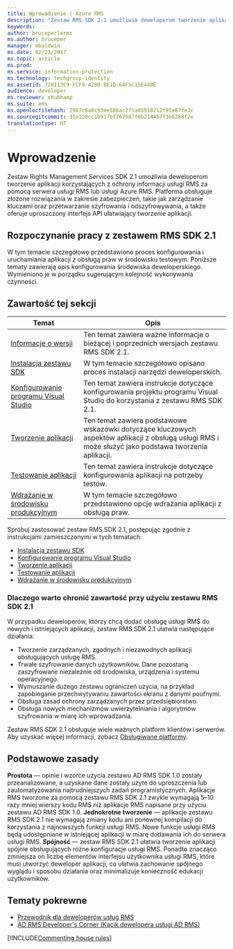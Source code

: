 ```yaml
---
title: Wprowadzenie | Azure RMS
description: "Zestaw RMS SDK 2.1 umożliwia deweloperom tworzenie aplikacji korzystających z ochrony informacji usługi RMS."
keywords: 
author: bruceperlerms
ms.author: bruceper
manager: mbaldwin
ms.date: 02/23/2017
ms.topic: article
ms.prod: 
ms.service: information-protection
ms.technology: techgroup-identity
ms.assetid: 728113C9-FCF9-4280-BE1D-6AF5C15E449E
audience: developer
ms.reviewer: shubhamp
ms.suite: ems
ms.openlocfilehash: 2987c6a8c93ee586ac2f1a05918212f95e67fe3c
ms.sourcegitcommit: 31e128cc1b917bf767987f0b2144b7f3b6288f2e
translationtype: HT
---
```

# <a name="getting-started"></a>Wprowadzenie

Zestaw Rights Management Services SDK 2.1 umożliwia deweloperom tworzenie aplikacji korzystających z ochrony informacji usługi RMS za pomocą serwera usługi RMS lub usługi Azure RMS. Platforma obsługuje złożone rozwiązania w zakresie zabezpieczeń, takie jak zarządzanie kluczami oraz przetwarzanie szyfrowania i odszyfrowywania, a także oferuje uproszczony interfejs API ułatwiający tworzenie aplikacji.

## <a name="get-started-with-rms-sdk-21"></a>Rozpoczynanie pracy z zestawem RMS SDK 2.1

W tym temacie szczegółowo przedstawiono proces konfigurowania i uruchamiania aplikacji z obsługą praw w środowisku testowym. Poniższe tematy zawierają opis konfigurowania środowiska deweloperskiego. Wymieniono je w porządku sugerującym kolejność wykonywania czynności.

## <a name="in-this-sections"></a>Zawartość tej sekcji

| Temat | Opis |
|-------|-------------|
| [Informacje o wersji](release-notes-rtm.md) | Ten temat zawiera ważne informacje o bieżącej i poprzednich wersjach zestawu RMS SDK 2.1.|
| [Instalacja zestawu SDK](install-the-rms-sdk.md) | W tym temacie szczegółowo opisano proces instalacji narzędzi deweloperskich.|
| [Konfigurowanie programu Visual Studio](how-to-configure-a-visual-studio-project-to-use-the-ad-rms-sdk-2-0.md) | Ten temat zawiera instrukcje dotyczące konfigurowania projektu programu Visual Studio do korzystania z zestawu RMS SDK 2.1.|
| [Tworzenie aplikacji](developing-your-application.md) | Ten temat zawiera podstawowe wskazówki dotyczące kluczowych aspektów aplikacji z obsługą usługi RMS i może służyć jako podstawa tworzenia aplikacji.|
| [Testowanie aplikacji](how-to-set-up-your-test-environment.md) |Ten temat zawiera instrukcje dotyczące konfigurowania aplikacji na potrzeby testów.|
| [Wdrażanie w środowisku produkcyjnym](deploying-your-application.md) |W tym temacie szczegółowo przedstawiono opcje wdrażania aplikacji z obsługą praw.|


Spróbuj zastosować zestaw RMS SDK 2.1, postępując zgodnie z instrukcjami zamieszczonymi w tych tematach:

- [Instalacja zestawu SDK](install-the-rms-sdk.md)
- [Konfigurowanie programu Visual Studio](how-to-configure-a-visual-studio-project-to-use-the-ad-rms-sdk-2-0.md)
- [Tworzenie aplikacji](developing-your-application.md)
- [Testowanie aplikacji](how-to-set-up-your-test-environment.md)
- [Wdrażanie w środowisku produkcyjnym](deploying-your-application.md)

### <a name="why-use-rms-sdk-21-for-protecting-your-content"></a>Dlaczego warto chronić zawartość przy użyciu zestawu RMS SDK 2.1

W przypadku deweloperów, którzy chcą dodać obsługę usługi RMS do nowych i istniejących aplikacji, zestaw RMS SDK 2.1 ułatwia następujące działania:

-   Tworzenie zarządzanych, zgodnych i niezawodnych aplikacji obsługujących usługę RMS.
-   Trwałe szyfrowanie danych użytkowników. Dane pozostaną zaszyfrowane niezależnie od środowiska, urządzenia i systemu operacyjnego.
-   Wymuszanie dużego zestawu ograniczeń użycia, na przykład zapobieganie przechwytywaniu zawartości ekranu z danymi poufnymi.
-   Obsługa zasad ochrony zarządzanych przez przedsiębiorstwo.
-   Obsługa nowych mechanizmów uwierzytelniania i algorytmów szyfrowania w miarę ich wprowadzania.

Zestaw RMS SDK 2.1 obsługuje wiele ważnych platform klientów i serwerów. Aby uzyskać więcej informacji, zobacz [Obsługiwane platformy](supported-platforms.md).

## <a name="core-principles"></a>Podstawowe zasady

**Prostota** — opinie i wzorce użycia zestawu AD RMS SDK 1.0 zostały przeanalizowane, a uzyskane dane zostały użyte do uproszczenia lub zautomatyzowania najtrudniejszych zadań programistycznych. Aplikacje RMS tworzone za pomocą zestawu RMS SDK 2.1 zwykle wymagają 5–10 razy mniej wierszy kodu RMS niż aplikacje RMS napisane przy użyciu zestawu AD RMS SDK 1.0.
**Jednokrotne tworzenie** — aplikacje zestawu RMS SDK 2.1 nie wymagają zmiany kodu ani ponownej kompilacji do korzystania z najnowszych funkcji usługi RMS. Nowe funkcje usługi RMS będą udostępniane w istniejącej aplikacji w miarę dodawania ich do serwera usługi RMS.
**Spójność** — zestaw RMS SDK 2.1 ułatwia tworzenie aplikacji spójnie obsługujących różne konfiguracje usługi RMS. Ponadto znacząco zmniejsza on liczbę elementów interfejsu użytkownika usługi RMS, które musi utworzyć deweloper aplikacji, co ułatwia zachowanie spójnego wyglądu i sposobu działania oraz minimalizuje konieczność edukacji użytkowników.

## <a name="related-topics"></a>Tematy pokrewne

* [Przewodnik dla deweloperów usług RMS](developers-guide.md)
* [AD RMS Developer's Corner (Kącik dewelopera usługi AD RMS)](http://blogs.msdn.com/b/rms/)

[!INCLUDE[Commenting house rules](../includes/houserules.md)]